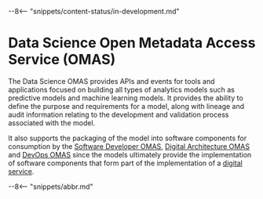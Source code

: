 <!-- SPDX-License-Identifier: CC-BY-4.0 -->
<!-- Copyright Contributors to the Egeria project. -->

--8<-- "snippets/content-status/in-development.md"

# Data Science Open Metadata Access Service (OMAS)

The Data Science OMAS provides APIs and events for tools and applications focused on building all types of analytics models such as predictive models and machine learning models.  It provides the ability to define the purpose and requirements for a model, along with lineage and audit information relating to the development and validation process associated with the model.

It also supports the packaging of the model into software components for consumption by the [Software Developer OMAS](/services/omas/software-developer/overview), [Digital Architecture OMAS](/services/omas/digital-architecture/overview) and [DevOps OMAS](/services/omas/dev-ops/overview) since the models ultimately provide the implementation of software components that form part of the implementation of a [digital service](/services/omas/digital-service/overview).


--8<-- "snippets/abbr.md"
